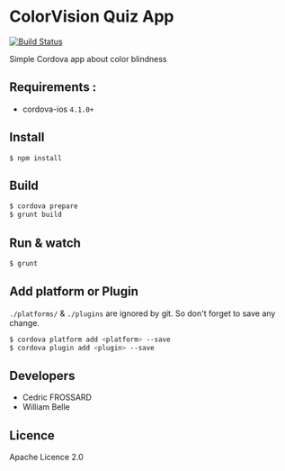 ColorVision Quiz App
====================

[![Build Status](https://travis-ci.org/healthonnet/ColorVisionQuiz-App.svg?branch=master)](https://travis-ci.org/healthonnet/ColorVisionQuiz-App)

Simple Cordova app about color blindness

Requirements :
--------------

 - cordova-ios `4.1.0+`

Install
-------

```
$ npm install
```

Build
-----

```bash
$ cordova prepare
$ grunt build
```

Run & watch
-----------

```bash
$ grunt
```

Add platform or Plugin
----------------------

`./platforms/` & `./plugins` are ignored by git. So don't forget to save any change.

```bash
$ cordova platform add <platform> --save
$ cordova plugin add <plugin> --save
```


Developers
-----------

 - Cedric FROSSARD
 - William Belle
 
Licence
-------
Apache Licence 2.0
